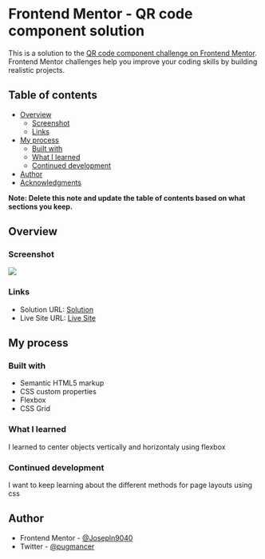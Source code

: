# Frontend Mentor - QR code component solution

This is a solution to the [QR code component challenge on Frontend Mentor](https://www.frontendmentor.io/challenges/qr-code-component-iux_sIO_H). Frontend Mentor challenges help you improve your coding skills by building realistic projects. 

## Table of contents

- [Overview](#overview)
  - [Screenshot](#screenshot)
  - [Links](#links)
- [My process](#my-process)
  - [Built with](#built-with)
  - [What I learned](#what-i-learned)
  - [Continued development](#continued-development)
- [Author](#author)
- [Acknowledgments](#acknowledgments)

**Note: Delete this note and update the table of contents based on what sections you keep.**

## Overview

### Screenshot

![](./screenshot.jpg)

### Links

- Solution URL: [Solution](https://github.com/Josepln9040/qr-code-component-using-flexbox.git)
- Live Site URL: [Live Site](https://josepln9040.github.io/qr-code-component-using-flexbox/)

## My process

### Built with

- Semantic HTML5 markup
- CSS custom properties
- Flexbox
- CSS Grid

### What I learned

I learned to center objects vertically and horizontaly using flexbox

### Continued development

I want to keep learning about the different methods for page layouts using css

## Author

- Frontend Mentor - [@Josepln9040](https://www.frontendmentor.io/profile/yourusername)
- Twitter - [@pugmancer](https://www.twitter.com/pugmancer)
